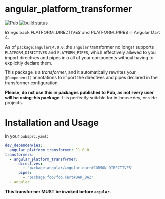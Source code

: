 # angular_platform_transformer
[![Pub](https://img.shields.io/pub/v/angular_platform_transformer.svg)](https://pub.dartlang.org/packages/angular_platform_transformer)
[![build status](https://travis-ci.org/thosakwe/angular_platform_transformer.svg)](https://travis-ci.org/thosakwe/angular_platform_transformer)

Brings back PLATFORM_DIRECTIVES and PLATFORM_PIPES in Angular Dart 4.

As of `package:angular@4.0.0`, the `angular` transformer no longer supports `PLATFORM_DIRECTIVES` and `PLATFORM_PIPES`,
which effectively allowed to you import directives and pipes into all of your components without having to explicitly declare them.

This package is a *transformer*, and it automatically rewrites your `@Component()` annotations to import the directives and pipes
declared in the transformer configuration.

**Please, do not use this in packages published to Pub, as not every user will be using this package.**
It is perfectly suitable for in-house dev, or side projects.

# Installation and Usage
In your `pubspec.yaml`:

```yaml
dev_dependencies:
  angular_platform_transformer: ^1.0.0
transformers:
  - angular_platform_transformer:
      directives:
        - "package:angular/angular.dart#COMMON_DIRECTIVES"
      pipes:
        - "package:foo/foo.dart#BAR_BAZ"
  - angular
```

**This transformer MUST be invoked before `angular`.**

